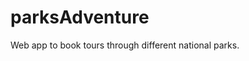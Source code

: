 # parksAdventure

Web app to book tours through different national parks.

<!-- IN PROGRESS: https://parks-adventure.vercel.app/ -->
